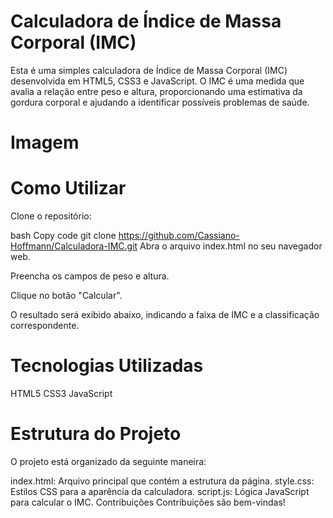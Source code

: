 # Calculadora de Índice de Massa Corporal (IMC)

Esta é uma simples calculadora de Índice de Massa Corporal (IMC) desenvolvida em HTML5, CSS3 e JavaScript. O IMC é uma medida que avalia a relação entre peso e altura, proporcionando uma estimativa da gordura corporal e ajudando a identificar possíveis problemas de saúde.

# Imagem

# Como Utilizar
Clone o repositório:

bash
Copy code
git clone https://github.com/Cassiano-Hoffmann/Calculadora-IMC.git
Abra o arquivo index.html no seu navegador web.

Preencha os campos de peso e altura.

Clique no botão "Calcular".

O resultado será exibido abaixo, indicando a faixa de IMC e a classificação correspondente.

# Tecnologias Utilizadas
HTML5
CSS3
JavaScript

# Estrutura do Projeto
O projeto está organizado da seguinte maneira:

index.html: Arquivo principal que contém a estrutura da página.
style.css: Estilos CSS para a aparência da calculadora.
script.js: Lógica JavaScript para calcular o IMC.
Contribuições
Contribuições são bem-vindas!
